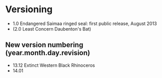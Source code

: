 Versioning
============================================


 - 1.0 Endangered Saimaa ringed seal: first public release, August 2013
 - (2.0 Least Concern Daubenton's Bat)


## New version numbering (year.month.day.revision)
 - 13.12 Extinct Western Black Rhinoceros
 - 14.01
